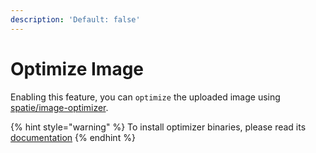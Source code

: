 ```yaml
---
description: 'Default: false'
---
```


# Optimize Image

Enabling this feature, you can `optimize` the uploaded image using [spatie/image-optimizer](https://github.com/spatie/image-optimizer).

{% hint style="warning" %}
To install optimizer binaries, please read its [documentation](https://github.com/spatie/image-optimizer#optimization-tools)
{% endhint %}

